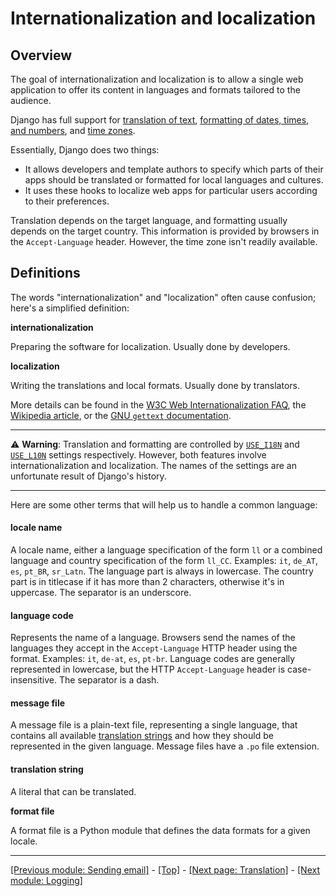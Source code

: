 # Internationalization and localization

## Overview

The goal of internationalization and localization is to allow a single web application to offer its content in languages and formats tailored to the audience.

Django has full support for [translation of text](https://github.com/AndrewSRea/My_Learning_Port_II/tree/main/Django/Django_Docs/Internationalization/Translation#translation), [formatting of dates, times, and numbers](), and [time zones]().

Essentially, Django does two things:

* It allows developers and template authors to specify which parts of their apps should be translated or formatted for local languages and cultures.
* It uses these hooks to localize web apps for particular users according to their preferences.

Translation depends on the target language, and formatting usually depends on the target country. This information is provided by browsers in the `Accept-Language` header. However, the time zone isn't readily available.

## Definitions

The words "internationalization" and "localization" often cause confusion; here's a simplified definition:

**internationalization**

Preparing the software for localization. Usually done by developers.

**localization**

Writing the translations and local formats. Usually done by translators.

More details can be found in the [W3C Web Internationalization FAQ](https://www.w3.org/International/questions/qa-i18n), the [Wikipedia article](https://en.wikipedia.org/wiki/Internationalization_and_localization), or the [GNU `gettext` documentation](https://www.gnu.org/software/gettext/manual/gettext.html#Concepts).

<hr>

:warning: **Warning**: Translation and formatting are controlled by [`USE_I18N`](https://docs.djangoproject.com/en/4.0/ref/settings/#std:setting-USE_I18N) and [`USE_L10N`](https://docs.djangoproject.com/en/4.0/ref/settings/#std:setting-USE_L10N) settings respectively. However, both features involve internationalization and localization. The names of the settings are an unfortunate result of Django's history.

<hr>

Here are some other terms that will help us to handle a common language:

#### **locale name**

A locale name, either a language specification of the form `ll` or a combined language and country specification of the form `ll_CC`. Examples: `it`, `de_AT`, `es`, `pt_BR`, `sr_Latn`. The language part is always in lowercase. The country part is in titlecase if it has more than 2 characters, otherwise it's in uppercase. The separator is an underscore.

#### **language code**

Represents the name of a language. Browsers send the names of the languages they accept in the `Accept-Language` HTTP header using the format. Examples: `it`, `de-at`, `es`, `pt-br`. Language codes are generally represented in lowercase, but the HTTP `Accept-Language` header is case-insensitive. The separator is a dash.

#### **message file**

A message file is a plain-text file, representing a single language, that contains all available [translation strings](https://github.com/AndrewSRea/My_Learning_Port_II/tree/main/Django/Django_Docs/Internationalization#translation-string) and how they should be represented in the given language. Message files have a `.po` file extension.

#### **translation string**

A literal that can be translated.

**format file**

A format file is a Python module that defines the data formats for a given locale.

<hr>

[[Previous module: Sending email]](https://github.com/AndrewSRea/My_Learning_Port_II/tree/main/Django/Django_Docs/Sending_Email#sending-email) - [[Top]](https://github.com/AndrewSRea/My_Learning_Port_II/tree/main/Django/Django_Docs/Internationalization#internationalization-and-localization) - [[Next page: Translation]](https://github.com/AndrewSRea/My_Learning_Port_II/tree/main/Django/Django_Docs/Internationalization/Translation#translation) - [[Next module: Logging]]()